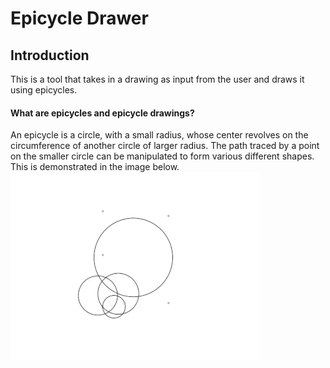 # Epicycle Drawer

## Introduction
This is a tool that takes in a drawing as input from the user and draws it using epicycles.
#### What are epicycles and epicycle drawings?
An epicycle is a circle, with a small radius, whose center revolves on the circumference of another circle of larger radius. The path traced by a point on the smaller circle can be manipulated to form various different shapes. This is demonstrated in the image below.
<br>
![epicycle-gif](img/epicycles.gif)
